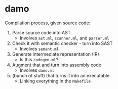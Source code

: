 # damo
Compilation process, given source code:
1. Parse source code into AST
    - Involves `ast.ml`, `scanner.ml`, and `parser.ml`
2. Check it with semantic checker - turn into SAST
    - Involves `semant.ml`
3. Generate intermediate representation (IR)
    - Is this `codegen.ml`?
4. Augment that and turn into assembly code
    - Involves `damo.ml`
5. (bunch of stuff) that turns it into an executable
    - Linking everything in the `Makefile`